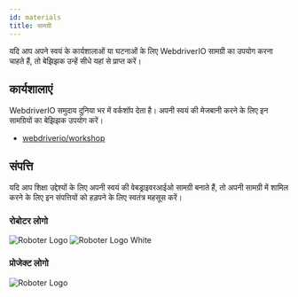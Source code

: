 ```yaml
---
id: materials
title: सामग्री
---
```


यदि आप अपने स्वयं के कार्यशालाओं या घटनाओं के लिए WebdriverIO सामग्री का उपयोग करना चाहते हैं, तो बेझिझक उन्हें सीधे यहां से प्राप्त करें।

## कार्यशालाएं

WebdriverIO समुदाय दुनिया भर में वर्कशॉप देता है। अपनी स्वयं की मेजबानी करने के लिए इन सामग्रियों का बेझिझक उपयोग करें।

- [webdriverio/workshop](https://github.com/webdriverio/workshop)

## संपत्ति

यदि आप शिक्षा उद्देश्यों के लिए अपनी स्वयं की वेबड्राइवरआईओ सामग्री बनाते हैं, तो अपनी सामग्री में शामिल करने के लिए इन संपत्तियों को हड़पने के लिए स्वतंत्र महसूस करें।

### रोबोटर लोगो

![Roboter Logo](/img/materials/robot.svg "Roboter Logo") ![Roboter Logo White](/img/materials/robot-white.svg "Roboter Logo White")

### प्रोजेक्ट लोगो

![Roboter Logo](/img/materials/logo.svg "Project Logo")
